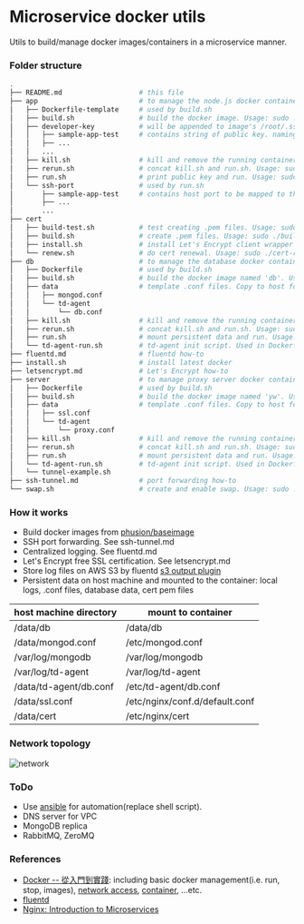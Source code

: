 # Microservice docker utils
Utils to build/manage docker images/containers in a microservice manner.

### Folder structure
```bash
.
├── README.md                   # this file
├── app                         # to manage the node.js docker container
│   ├── Dockerfile-template     # used by build.sh
│   ├── build.sh                # build the docker image. Usage: sudo ./build.sh [APP_NAME] [APP_ENV]
│   ├── developer-key           # will be appended to image's /root/.ssh/authorized_keys
│   │   ├── sample-app-test     # contains string of public key. naming rule: [APP_NAME]-[APP_ENV]
│   │   ├── ...
│   │   ...
│   ├── kill.sh                 # kill and remove the running container. Usage: sudo ./kill.sh [APP_NAME] [APP_ENV]
│   ├── rerun.sh                # concat kill.sh and run.sh. Usage: sudo ./rerun.sh [APP_NAME] [APP_ENV]
│   ├── run.sh                  # print public key and run. Usage: sudo ./run.sh [APP_NAME] [APP_ENV]
│   └── ssh-port                # used by run.sh
│       ├── sample-app-test     # contains host port to be mapped to the container for ssh access
│       ├── ...
│       ...
├── cert
│   ├── build-test.sh           # test creating .pem files. Usage: sudo ./build-test.sh DOMAIN EMAIL
│   ├── build.sh                # create .pem files. Usage: sudo ./build.sh DOMAIN EMAIL
│   ├── install.sh              # install Let's Encrypt client wrapper certbot-auto. Usage: ./install.sh
│   └── renew.sh                # do cert renewal. Usage: sudo ./cert-renew.sh
├── db                          # to manage the database docker container
│   ├── Dockerfile              # used by build.sh
│   ├── build.sh                # build the docker image named 'db'. Usage: sudo ./build.sh
│   ├── data                    # template .conf files. Copy to host folder /data and revise.
│   │   ├── mongod.conf
│   │   └── td-agent
│   │       └── db.conf
│   ├── kill.sh                 # kill and remove the running container. Usage: sudo ./kill.sh
│   ├── rerun.sh                # concat kill.sh and run.sh. Usage: sudo ./rerun.sh
│   ├── run.sh                  # mount persistent data and run. Usage: sudo ./run.sh
│   └── td-agent-run.sh         # td-agent init script. Used in Dockerfile
├── fluentd.md                  # fluentd how-to
├── install.sh                  # install latest docker
├── letsencrypt.md              # Let's Encrypt how-to
├── server                      # to manage proxy server docker container
│   ├── Dockerfile              # used by build.sh
│   ├── build.sh                # build the docker image named 'yw'. Usage: sudo ./build.sh
│   ├── data                    # template .conf files. Copy to host folder /data and revise.
│   │   ├── ssl.conf
│   │   └── td-agent
│   │       └── proxy.conf
│   ├── kill.sh                 # kill and remove the running container. Usage: sudo ./kill.sh
│   ├── rerun.sh                # concat kill.sh and run.sh. Usage: sudo ./rerun.sh
│   ├── run.sh                  # mount persistent data and run. Usage: sudo ./run.sh
│   └── td-agent-run.sh         # td-agent init script. Used in Dockerfile
│   └── tunnel-example.sh
├── ssh-tunnel.md               # port forwarding how-to
└── swap.sh                     # create and enable swap. Usage: sudo ./swap.sh
```

### How it works
- Build docker images from [phusion/baseimage](https://hub.docker.com/r/phusion/baseimage/)
- SSH port forwarding. See ssh-tunnel.md
- Centralized logging. See fluentd.md
- Let's Encrypt free SSL certification. See letsencrypt.md
- Store log files on AWS S3 by fluentd [s3 output plugin](http://docs.fluentd.org/articles/out_s3)
- Persistent data on host machine and mounted to the container: local logs, .conf files, database data, cert pem files

host machine directory | mount to container
--- | ---
/data/db | /data/db
/data/mongod.conf | /etc/mongod.conf
/var/log/mongodb | /var/log/mongodb
/var/log/td-agent | /var/log/td-agent
/data/td-agent/db.conf | /etc/td-agent/db.conf
/data/ssl.conf | /etc/nginx/conf.d/default.conf
/data/cert | /etc/nginx/cert

### Network topology
![network](https://www.botmetric.com/wp-content/uploads/2016/03/AWS-Security-Best-Practice-Web.png)

### ToDo
- Use [ansible](https://www.ansible.com/) for automation(replace shell script).
- DNS server for VPC
- MongoDB replica
- RabbitMQ, ZeroMQ

### References
- [Docker -- 從入門到實踐](https://philipzheng.gitbooks.io/docker_practice/content/index.html): including basic docker management(i.e. run, stop, images), [network access](https://philipzheng.gitbooks.io/docker_practice/content/network/index.html), [container](https://philipzheng.gitbooks.io/docker_practice/content/container/index.html), ...etc.
- [fluentd](http://fluentd.org/)
- [Nginx: Introduction to Microservices](https://www.nginx.com/blog/introduction-to-microservices/)
